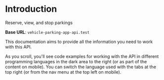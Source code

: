 # Introduction

Reserve, view, and stop parkings

<aside>
    <strong>Base URL</strong>: <code>vehicle-parking-app-api.test</code>
</aside>

This documentation aims to provide all the information you need to work with this API.

<aside>As you scroll, you'll see code examples for working with the API in different programming languages in the dark area to the right (or as part of the content on mobile).
You can switch the language used with the tabs at the top right (or from the nav menu at the top left on mobile).</aside>

